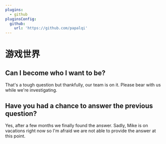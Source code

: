```yaml
---
plugins:
  - github
pluginsConfig:
  github:
    url: 'https://github.com/papalqi'
---
```


# 游戏世界

## Can I become who I want to be?

That's a tough question but thankfully, our team is on it. Please bear with us while we're investigating.

## Have you had a chance to answer the previous question?

Yes, after a few months we finally found the answer. Sadly, Mike is on vacations right now so I'm afraid we are not able to provide the answer at this point.



